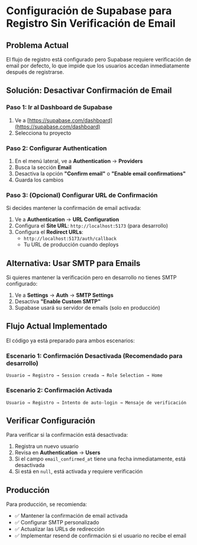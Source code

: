 # Configuración de Supabase para Registro Sin Verificación de Email

## Problema Actual

El flujo de registro está configurado pero Supabase requiere verificación de email por defecto, lo que impide que los usuarios accedan inmediatamente después de registrarse.

## Solución: Desactivar Confirmación de Email

### Paso 1: Ir al Dashboard de Supabase

1. Ve a [https://supabase.com/dashboard](https://supabase.com/dashboard)
2. Selecciona tu proyecto

### Paso 2: Configurar Authentication

1. En el menú lateral, ve a **Authentication** → **Providers**
2. Busca la sección **Email**
3. Desactiva la opción **"Confirm email"** o **"Enable email confirmations"**
4. Guarda los cambios

### Paso 3: (Opcional) Configurar URL de Confirmación

Si decides mantener la confirmación de email activada:

1. Ve a **Authentication** → **URL Configuration**
2. Configura el **Site URL**: `http://localhost:5173` (para desarrollo)
3. Configura el **Redirect URLs**:
   - `http://localhost:5173/auth/callback`
   - Tu URL de producción cuando deploys

## Alternativa: Usar SMTP para Emails

Si quieres mantener la verificación pero en desarrollo no tienes SMTP configurado:

1. Ve a **Settings** → **Auth** → **SMTP Settings**
2. Desactiva **"Enable Custom SMTP"**
3. Supabase usará su servidor de emails (solo en producción)

## Flujo Actual Implementado

El código ya está preparado para ambos escenarios:

### Escenario 1: Confirmación Desactivada (Recomendado para desarrollo)

```
Usuario → Registro → Session creada → Role Selection → Home
```

### Escenario 2: Confirmación Activada

```
Usuario → Registro → Intento de auto-login → Mensaje de verificación
```

## Verificar Configuración

Para verificar si la confirmación está desactivada:

1. Registra un nuevo usuario
2. Revisa en **Authentication** → **Users**
3. Si el campo `email_confirmed_at` tiene una fecha inmediatamente, está desactivada
4. Si está en `null`, está activada y requiere verificación

## Producción

Para producción, se recomienda:

- ✅ Mantener la confirmación de email activada
- ✅ Configurar SMTP personalizado
- ✅ Actualizar las URLs de redirección
- ✅ Implementar resend de confirmación si el usuario no recibe el email
